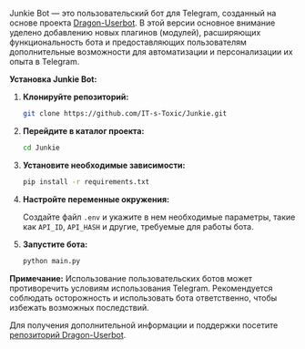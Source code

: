 Junkie Bot — это пользовательский бот для Telegram, созданный на основе проекта [Dragon-Userbot](https://github.com/Dragon-Userbot/Dragon-Userbot).
В этой версии основное внимание уделено добавлению новых плагинов (модулей), расширяющих функциональность бота и предоставляющих пользователям дополнительные возможности для автоматизации и персонализации их опыта в Telegram.

**Установка Junkie Bot:**

1. **Клонируйте репозиторий:**

   ```bash
   git clone https://github.com/IT-s-Toxic/Junkie.git
   ```

2. **Перейдите в каталог проекта:**

   ```bash
   cd Junkie
   ```

3. **Установите необходимые зависимости:**

   ```bash
   pip install -r requirements.txt
   ```

4. **Настройте переменные окружения:**

   Создайте файл `.env` и укажите в нем необходимые параметры, такие как `API_ID`, `API_HASH` и другие, требуемые для работы бота.

5. **Запустите бота:**

   ```bash
   python main.py
   ```

**Примечание:** Использование пользовательских ботов может противоречить условиям использования Telegram. Рекомендуется соблюдать осторожность и использовать бота ответственно, чтобы избежать возможных последствий.

Для получения дополнительной информации и поддержки посетите [репозиторий Dragon-Userbot](https://github.com/Dragon-Userbot/Dragon-Userbot). 
